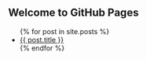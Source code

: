 ## Welcome to GitHub Pages



<ul>
{% for post in site.posts %}
<li>
<a href="{{ post.url }}">{{ post.title }}</a>
</li>
{% endfor %}
</ul>

